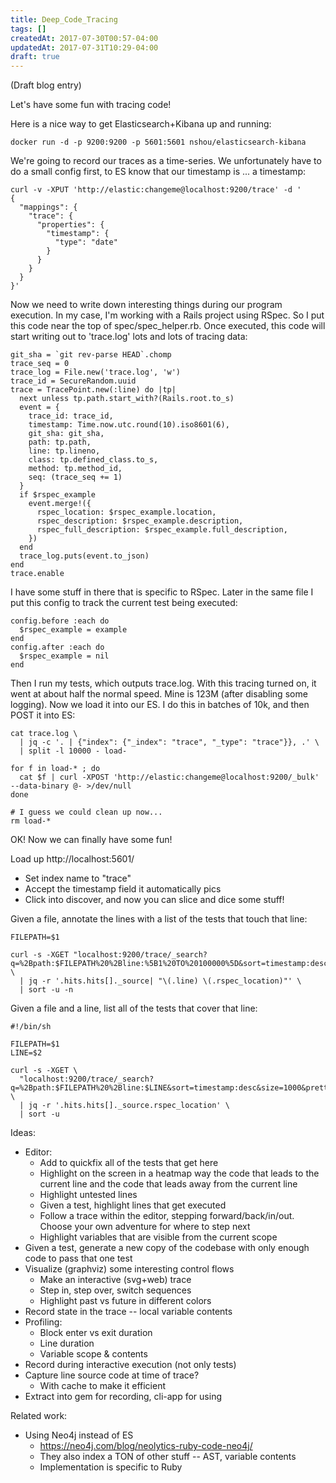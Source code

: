 ```yaml
---
title: Deep_Code_Tracing
tags: []
createdAt: 2017-07-30T00:57-04:00
updatedAt: 2017-07-31T10:29-04:00
draft: true
---
```


(Draft blog entry)

Let's have some fun with tracing code!

Here is a nice way to get Elasticsearch+Kibana up and running:
```
docker run -d -p 9200:9200 -p 5601:5601 nshou/elasticsearch-kibana
```

We're going to record our traces as a time-series. We unfortunately have to do a small config first, to ES know that our timestamp is ... a timestamp:
```
curl -v -XPUT 'http://elastic:changeme@localhost:9200/trace' -d '
{
  "mappings": {
    "trace": {
      "properties": {
        "timestamp": {
          "type": "date"
        }
      }
    }
  }
}'
```

Now we need to write down interesting things during our program execution. In my case, I'm working with a Rails project using RSpec. So I put this code near the top of spec/spec_helper.rb. Once executed, this code will start writing out to 'trace.log' lots and lots of tracing data:
```
git_sha = `git rev-parse HEAD`.chomp
trace_seq = 0
trace_log = File.new('trace.log', 'w')
trace_id = SecureRandom.uuid
trace = TracePoint.new(:line) do |tp|
  next unless tp.path.start_with?(Rails.root.to_s)
  event = {
    trace_id: trace_id,
    timestamp: Time.now.utc.round(10).iso8601(6),
    git_sha: git_sha,
    path: tp.path,
    line: tp.lineno,
    class: tp.defined_class.to_s,
    method: tp.method_id,
    seq: (trace_seq += 1)
  }
  if $rspec_example
    event.merge!({
      rspec_location: $rspec_example.location,
      rspec_description: $rspec_example.description,
      rspec_full_description: $rspec_example.full_description,
    })
  end
  trace_log.puts(event.to_json)
end
trace.enable
```

I have some stuff in there that is specific to RSpec. Later in the same file I put this config to track the current test being executed:
```
config.before :each do
  $rspec_example = example
end
config.after :each do
  $rspec_example = nil
end
```

Then I run my tests, which outputs trace.log. With this tracing turned on, it went at about half the normal speed. Mine is 123M (after disabling some logging). Now we load it into our ES. I do this in batches of 10k, and then POST it into ES:
```
cat trace.log \
  | jq -c '. | {"index": {"_index": "trace", "_type": "trace"}}, .' \
  | split -l 10000 - load-

for f in load-* ; do
  cat $f | curl -XPOST 'http://elastic:changeme@localhost:9200/_bulk' --data-binary @- >/dev/null
done

# I guess we could clean up now...
rm load-*
```

OK! Now we can finally have some fun!

Load up http://localhost:5601/
* Set index name to "trace"
* Accept the timestamp field it automatically pics
* Click into discover, and now you can slice and dice some stuff!

Given a file, annotate the lines with a list of the tests that touch that line:
```
FILEPATH=$1

curl -s -XGET "localhost:9200/trace/_search?q=%2Bpath:$FILEPATH%20%2Bline:%5B1%20TO%20100000%5D&sort=timestamp:desc&size=10000&pretty" \
  | jq -r '.hits.hits[]._source| "\(.line) \(.rspec_location)"' \
  | sort -u -n
```

Given a file and a line, list all of the tests that cover that line:
```
#!/bin/sh

FILEPATH=$1
LINE=$2

curl -s -XGET \
  "localhost:9200/trace/_search?q=%2Bpath:$FILEPATH%20%2Bline:$LINE&sort=timestamp:desc&size=1000&pretty" \
  | jq -r '.hits.hits[]._source.rspec_location' \
  | sort -u
```

Ideas:
* Editor:
  * Add to quickfix all of the tests that get here
  * Highlight on the screen in a heatmap way the code that leads to the current line and the code that leads away from the current line
  * Highlight untested lines
  * Given a test, highlight lines that get executed
  * Follow a trace within the editor, stepping forward/back/in/out. Choose your own adventure for where to step next
  * Highlight variables that are visible from the current scope
* Given a test, generate a new copy of the codebase with only enough code to pass that one test
* Visualize (graphviz) some interesting control flows
  * Make an interactive (svg+web) trace
  * Step in, step over, switch sequences
  * Highlight past vs future in different colors
* Record state in the trace -- local variable contents
* Profiling:
  * Block enter vs exit duration
  * Line duration
  * Variable scope & contents
* Record during interactive execution (not only tests)
* Capture line source code at time of trace?
  * With cache to make it efficient
* Extract into gem for recording, cli-app for using

Related work:
* Using Neo4j instead of ES
  * https://neo4j.com/blog/neolytics-ruby-code-neo4j/
  * They also index a TON of other stuff -- AST, variable contents
  * Implementation is specific to Ruby

